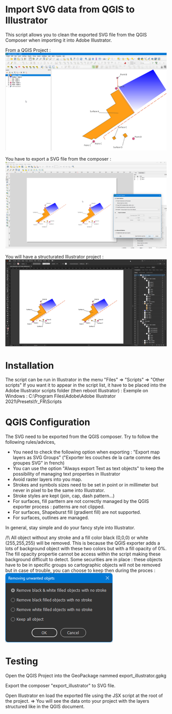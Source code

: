 # Import SVG data from QGIS to Illustrator

This script allows you to clean the exported SVG file from the QGIS Composer when importing it into Adobe Illustrator.

From a QGIS Project :
![Screenshot of QGIS.](media/qgis_map.png)

You have to export a SVG file from the composer :
![Screenshot of the composer of QGIS.](media/composer.png)

You will have a structurated Illustrator project :
![Screenshot of the Illustrator project in the test directory.](media/illustrator_project.png)

# Installation
The script can be run in Illustrator in the menu "Files" => "Scripts" => "Other scripts"
If you want it to appear in the script list, it have to be placed into the Adobe Illustrator scripts folder (then reboot Illustrator) :
	Exemple on Windows : C:\Program Files\Adobe\Adobe Illustrator 2021\Presets\fr_FR\Scripts

# QGIS Configuration
The SVG need to be exported from the QGIS composer. Try to follow the following rules/advices, 
- You need to check the following option when exporting : "Export map layers as SVG Groups" ("Exporter les couches de la carte comme des groupes SVG" in french)
- You can use the option "Always export Text as text objects" to keep the possibility of managing text properties in Illustrator
- Avoid raster layers into you map.
- Strokes and symbols sizes need to be set in point or in millimeter but never in pixel to be the same into Illustrator.
- Stroke styles are kept (join, cap, dash pattern...)
- For surfaces, fill parttern are not correctly managed by the QGIS exporter process : patterns are not clipped.
- For surfaces, Shapeburst fill (gradient fill) are not supported.
- For surfaces, outlines are managed.

In general, stay simple and do your fancy style into Illustrator.

/!\ All object without any stroke and a fill color black (0,0,0) or white (255,255,255) will be removed. This is because the QGIS exporter adds a lots of background object with these two colors but with a fill opacity of 0%.
The fill opacity propertie cannot be access within the script making these background difficult to detect.
Some securities are in place : these objects have to be in specific groups so cartographic objects will not be removed but in case of trouble, you can choose to keep then during the proces :
![Screenshot of choosing the objects to remove.](media/illustrator_dialog.png)


# Testing
Open the QGIS Project into the GeoPackage nammed export_illustrator.gpkg

Export the composer "export_illustrator" to SVG file.

Open Illustrator en load the exported file using the JSX script at the root of the project.
=> You will see the data onto your project with the layers structured like in the QGIS document.

